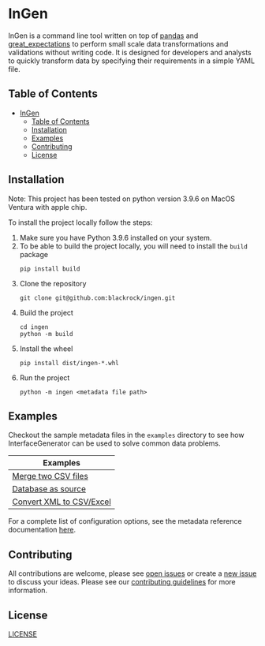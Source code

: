 # InGen

InGen is a command line tool written on top of [pandas](https://pandas.pydata.org/) and
[great_expectations](https://greatexpectations.io/) to perform small scale data transformations and validations
without writing code. It is designed for developers and analysts to quickly transform data by specifying their
requirements in a simple YAML file.

## Table of Contents

- [InGen](#ingen)
  - [Table of Contents](#table-of-contents)
  - [Installation](#installation)
  - [Examples](#examples)
  - [Contributing](#contributing)
  - [License](#license)

## Installation
Note: This project has been tested on python version 3.9.6 on MacOS Ventura with apple chip.

To install the project locally follow the steps:
1. Make sure you have Python 3.9.6 installed on your system.
2. To be able to build the project locally, you will need to install the `build` package
    ```
    pip install build
    ```
3. Clone the repository
    ```
    git clone git@github.com:blackrock/ingen.git
    ```
4. Build the project
    ```
    cd ingen
    python -m build
    ```
5. Install the wheel
    ```
    pip install dist/ingen-*.whl
    ```
6. Run the project
    ```
   python -m ingen <metadata file path>
    ```

## Examples
Checkout the sample metadata files in the `examples` directory to see how InterfaceGenerator can be used to solve
common data problems.

| Examples                                                       |
| -------------------------------------------------------------- |
| [Merge two CSV files](./examples/merge_two_csvs.md)            |
| [Database as source](./examples/extract_data_from_database.md) |
| [Convert XML to CSV/Excel](./examples/xml_to_csv.md)|


For a complete list of configuration options, see the metadata reference documentation [here](./docs/config_reference.md).

## Contributing

All contributions are welcome, please see [open issues](https://github.com/blackrock/interface-generator/issues) or
create a [new issue](https://github.com/blackrock/interface-generator/issues/new/choose) to discuss your ideas. Please see our
[contributing guidelines](https://github.com/blackrock/interface-generator/blob/main/CONTRIBUTING.md) for more information.

## License
[LICENSE](https://github.com/blackrock/interface-generator/blob/main/LICENSE)
